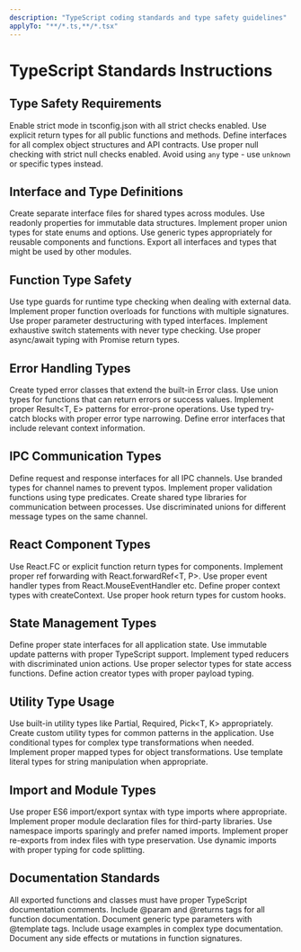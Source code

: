 ```yaml
---
description: "TypeScript coding standards and type safety guidelines"
applyTo: "**/*.ts,**/*.tsx"
---
```


# TypeScript Standards Instructions

## Type Safety Requirements

Enable strict mode in tsconfig.json with all strict checks enabled.
Use explicit return types for all public functions and methods.
Define interfaces for all complex object structures and API contracts.
Use proper null checking with strict null checks enabled.
Avoid using `any` type - use `unknown` or specific types instead.

## Interface and Type Definitions

Create separate interface files for shared types across modules.
Use readonly properties for immutable data structures.
Implement proper union types for state enums and options.
Use generic types appropriately for reusable components and functions.
Export all interfaces and types that might be used by other modules.

## Function Type Safety

Use type guards for runtime type checking when dealing with external data.
Implement proper function overloads for functions with multiple signatures.
Use proper parameter destructuring with typed interfaces.
Implement exhaustive switch statements with never type checking.
Use proper async/await typing with Promise<T> return types.

## Error Handling Types

Create typed error classes that extend the built-in Error class.
Use union types for functions that can return errors or success values.
Implement proper Result<T, E> patterns for error-prone operations.
Use typed try-catch blocks with proper error type narrowing.
Define error interfaces that include relevant context information.

## IPC Communication Types

Define request and response interfaces for all IPC channels.
Use branded types for channel names to prevent typos.
Implement proper validation functions using type predicates.
Create shared type libraries for communication between processes.
Use discriminated unions for different message types on the same channel.

## React Component Types

Use React.FC<Props> or explicit function return types for components.
Implement proper ref forwarding with React.forwardRef<T, P>.
Use proper event handler types from React.MouseEventHandler<T> etc.
Define proper context types with createContext<T>.
Use proper hook return types for custom hooks.

## State Management Types

Define proper state interfaces for all application state.
Use immutable update patterns with proper TypeScript support.
Implement typed reducers with discriminated union actions.
Use proper selector types for state access functions.
Define action creator types with proper payload typing.

## Utility Type Usage

Use built-in utility types like Partial<T>, Required<T>, Pick<T, K> appropriately.
Create custom utility types for common patterns in the application.
Use conditional types for complex type transformations when needed.
Implement proper mapped types for object transformations.
Use template literal types for string manipulation when appropriate.

## Import and Module Types

Use proper ES6 import/export syntax with type imports where appropriate.
Implement proper module declaration files for third-party libraries.
Use namespace imports sparingly and prefer named imports.
Implement proper re-exports from index files with type preservation.
Use dynamic imports with proper typing for code splitting.

## Documentation Standards

All exported functions and classes must have proper TypeScript documentation comments.
Include @param and @returns tags for all function documentation.
Document generic type parameters with @template tags.
Include usage examples in complex type documentation.
Document any side effects or mutations in function signatures.
